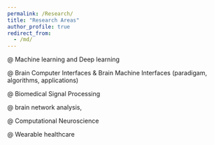 ```yaml
---
permalink: /Research/
title: "Research Areas"
author_profile: true
redirect_from: 
  - /md/
---
```


@ Machine learning and Deep learning

@ Brain Computer Interfaces & Brain Machine Interfaces (paradigam, algorithms, applications)

@ Biomedical Signal Processing

@ brain network analysis, 

@ Computational Neuroscience

@ Wearable healthcare



